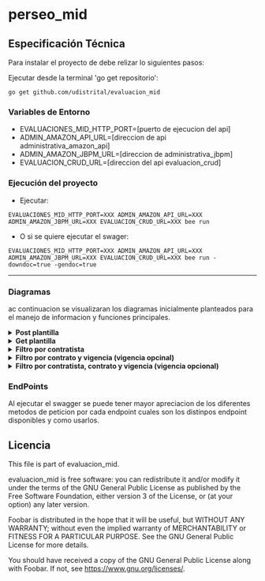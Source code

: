 # perseo_mid

<!-- Api intermediaria entre el cliente de Evaluaciones y las apis necesarios para la gestion de la informacion de proveedores y evaluaciones para estos mismos.

El api principalmente es pensado para darle informacion a [evaluacion_cliente](https://github.com/udistrital/evaluacion_cliente). (esto no limita a su consumo desde el clinete o api que desee consumirle)


Al momento de Crear el presente Readme hace consumo de las siguientes Apis:

- [evaluaciones_crud](https://github.com/udistrital/evaluacion_crud)
- [administrativa_amazon_api](https://github.com/udistrital/administrativa_amazon_api) -->

## Especificación Técnica

 Para instalar el proyecto de debe relizar lo siguientes pasos:

Ejecutar desde la terminal 'go get repositorio':
```shell
go get github.com/udistrital/evaluacion_mid
```

### Variables de Entorno

- EVALUACIONES_MID_HTTP_PORT=[puerto de ejecucion del api]
- ADMIN_AMAZON_API_URL=[direccion de api administrativa_amazon_api]
- ADMIN_AMAZON_JBPM_URL=[direccion de administrativa_jbpm]
- EVALUACION_CRUD_URL=[direccion del api evaluacion_crud]


### Ejecución del proyecto

- Ejecutar:
```shell
EVALUACIONES_MID_HTTP_PORT=XXX ADMIN_AMAZON_API_URL=XXX ADMIN_AMAZON_JBPM_URL=XXX EVALUACION_CRUD_URL=XXX bee run
```
- O si se quiere ejecutar el swager:
```shell
EVALUACIONES_MID_HTTP_PORT=XXX ADMIN_AMAZON_API_URL=XXX ADMIN_AMAZON_JBPM_URL=XXX EVALUACION_CRUD_URL=XXX bee run -downdoc=true -gendoc=true
```

---
### Diagramas

ac continuacion se visualizaran los diagramas inicialmente planteados para el manejo de informacion y funciones principales.

<details>
    <summary><b>Post plantilla</b></summary>

![diagrama para plantillas-post_plantilla](https://user-images.githubusercontent.com/28914781/69213926-891f7800-0b33-11ea-81ee-fc63c0de7c60.png)


</details>

<details>
    <summary><b>Get plantilla</b></summary>

![diagrama para plantillas-get_plantilla](https://user-images.githubusercontent.com/28914781/69214069-ea474b80-0b33-11ea-8214-83063252521e.png)


</details>

<details>
    <summary><b>Filtro por contratista</b></summary>


![flujos Agora-filtro-contratista](https://user-images.githubusercontent.com/28914781/69214107-0945dd80-0b34-11ea-96e0-874996dd9d3d.png)


</details>

<details>
    <summary><b>Filtro por contrato y vigencia (vigencia opcinal)</b></summary>


![flujos Agora-filtro-contrato](https://user-images.githubusercontent.com/28914781/69214152-25497f00-0b34-11ea-9801-532125f2b20d.png)


</details>

<details>
    <summary><b>Filtro por contratista, contrato y vigencia (vigencia opcional)</b></summary>

![flujos Agora-filtro-contratista-contrato](https://user-images.githubusercontent.com/28914781/69214179-34303180-0b34-11ea-90ef-1fb375602e18.png)

</details>

### EndPoints

Al ejecutar el swagger se puede tener mayor apreciacion de los diferentes metodos de peticion por cada endpoint cuales son los distinpos endpoint disponibles y como usarlos.



## Licencia

This file is part of evaluacion_mid.

evaluacion_mid is free software: you can redistribute it and/or modify it under the terms of the GNU General Public License as published by the Free Software Foundation, either version 3 of the License, or (at your option) any later version.

Foobar is distributed in the hope that it will be useful, but WITHOUT ANY WARRANTY; without even the implied warranty of MERCHANTABILITY or FITNESS FOR A PARTICULAR PURPOSE. See the GNU General Public License for more details.

You should have received a copy of the GNU General Public License along with Foobar. If not, see https://www.gnu.org/licenses/.
